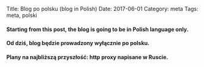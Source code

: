 Title: Blog po polsku (blog in Polish)
Date: 2017-06-01
Category: meta
Tags: meta, polski

#### Starting from this post, the blog is going to be in Polish language only.

#### Od dziś, blog będzie prowadzony wyłącznie po polsku.

#### Plany na najbliższą przyszłość: http proxy napisane w Ruscie.
